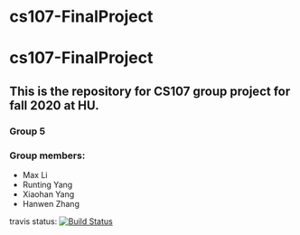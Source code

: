 # cs107-FinalProject
# cs107-FinalProject
## This is the repository for CS107 group project for fall 2020 at HU.
### Group 5
### Group members:
- Max Li
- Runting Yang
- Xiaohan Yang
- Hanwen Zhang


travis status:
[![Build Status](https://travis-ci.com/auto-differentiaters-in-CST/cs107-FinalProject.svg?token=AjVcVSqkqdiJgwaimWYR&branch=master)](https://travis-ci.com/auto-differentiaters-in-CST/cs107-FinalProject)

